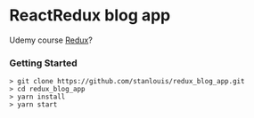 # ReactRedux blog app

Udemy course [Redux](https://www.udemy.com/react-redux/)?

### Getting Started

```
> git clone https://github.com/stanlouis/redux_blog_app.git
> cd redux_blog_app
> yarn install
> yarn start
```
